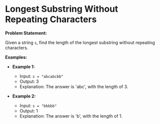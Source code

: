 # Longest Substring Without Repeating Characters

**Problem Statement:**

Given a string `s`, find the length of the longest substring without repeating characters.

**Examples:**

* **Example 1:**
    * Input: `s = "abcabcbb"`
    * Output: 3 
    * Explanation: The answer is 'abc', with the length of 3.

* **Example 2:**
    * Input: `s = "bbbbb"`
    * Output: 1
    * Explanation: The answer is 'b', with the length of 1.

